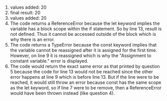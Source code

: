 1. values added:  20
2. final result:  20
3. values added:  20
4. The code returns a ReferenceError because the let keyword implies the variable has a block scope within the if statement. So by line 13, result is not defined. Thus it cannot be accessed outside of the block which is why there is an error.
5. The code returns a TypeError because the const keyword implies that the variable cannot be reassigned after it is assigned for the first time. However, on line 9 it is reassigned which is why the "Assignment to constant variable." error is displayed.
6. The code would return the exact same error as that printed by question 5 because the code for line 13 would not be reached since the other error happens at line 9 which is before line 13. But if the line were to be reached, it would still throw an error because const has the same scope as the let keyword, so if line 7 were to be remove, then a ReferenceError would have been thrown instead (like question 4).